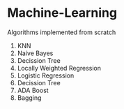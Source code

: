 # Machine-Learning

Algorithms implemented from scratch
1. KNN 
2. Naive Bayes
3. Decission Tree
4. Locally Weighted Regression
5. Logistic Regression
6. Decission Tree
7. ADA Boost
8. Bagging
